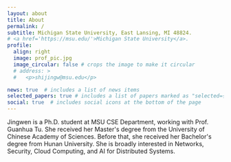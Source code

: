 ```yaml
---
layout: about
title: About
permalink: /
subtitle: Michigan State University, East Lansing, MI 48824.
# <a href='https://msu.edu/'>Michigan State University</a>.
profile:
  align: right
  image: prof_pic.jpg
  image_circular: false # crops the image to make it circular
  # address: >
  #   <p>shijingw@msu.edu</p>

news: true  # includes a list of news items
selected_papers: true # includes a list of papers marked as "selected={true}"
social: true  # includes social icons at the bottom of the page
---
```


Jingwen is a Ph.D. student at MSU CSE Department, working with Prof. Guanhua Tu. She received her Master's degree from the University of Chinese Academy of Sciences. Before that, she received her Bachelor's degree from Hunan University. She is broadly interested in Networks, Security, Cloud Computing, and AI for Distributed Systems.
